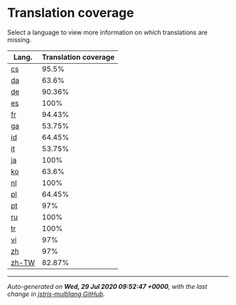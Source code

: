 <link rel="stylesheet" href="style.css">

# Translation coverage

Select a language to view more information on which translations are missing.

<table>
<thead>
    <tr>
        <th>Lang.</th>
        <th colspan="2">Translation coverage</th>
    </tr>
</thead>
<tbody>
    <tr><td><a href="cs.html">cs</a></td><td>95.5%</td><td>
        <div class="pb">
            <span class="pb-fill" style="width: 95.5%;"></span>
        </div>
    </td></tr>
    <tr><td><a href="da.html">da</a></td><td>63.6%</td><td>
        <div class="pb">
            <span class="pb-fill" style="width: 63.6%;"></span>
        </div>
    </td></tr>
    <tr><td><a href="de.html">de</a></td><td>90.36%</td><td>
        <div class="pb">
            <span class="pb-fill" style="width: 90.36%;"></span>
        </div>
    </td></tr>
    <tr><td><a href="es.html">es</a></td><td>100%</td><td>
        <div class="pb">
            <span class="pb-fill" style="width: 100%;"></span>
        </div>
    </td></tr>
    <tr><td><a href="fr.html">fr</a></td><td>94.43%</td><td>
        <div class="pb">
            <span class="pb-fill" style="width: 94.43%;"></span>
        </div>
    </td></tr>
    <tr><td><a href="ga.html">ga</a></td><td>53.75%</td><td>
        <div class="pb">
            <span class="pb-fill" style="width: 53.75%;"></span>
        </div>
    </td></tr>
    <tr><td><a href="id.html">id</a></td><td>64.45%</td><td>
        <div class="pb">
            <span class="pb-fill" style="width: 64.45%;"></span>
        </div>
    </td></tr>
    <tr><td><a href="it.html">it</a></td><td>53.75%</td><td>
        <div class="pb">
            <span class="pb-fill" style="width: 53.75%;"></span>
        </div>
    </td></tr>
    <tr><td><a href="ja.html">ja</a></td><td>100%</td><td>
        <div class="pb">
            <span class="pb-fill" style="width: 100%;"></span>
        </div>
    </td></tr>
    <tr><td><a href="ko.html">ko</a></td><td>63.6%</td><td>
        <div class="pb">
            <span class="pb-fill" style="width: 63.6%;"></span>
        </div>
    </td></tr>
    <tr><td><a href="nl.html">nl</a></td><td>100%</td><td>
        <div class="pb">
            <span class="pb-fill" style="width: 100%;"></span>
        </div>
    </td></tr>
    <tr><td><a href="pl.html">pl</a></td><td>64.45%</td><td>
        <div class="pb">
            <span class="pb-fill" style="width: 64.45%;"></span>
        </div>
    </td></tr>
    <tr><td><a href="pt.html">pt</a></td><td>97%</td><td>
        <div class="pb">
            <span class="pb-fill" style="width: 97%;"></span>
        </div>
    </td></tr>
    <tr><td><a href="ru.html">ru</a></td><td>100%</td><td>
        <div class="pb">
            <span class="pb-fill" style="width: 100%;"></span>
        </div>
    </td></tr>
    <tr><td><a href="tr.html">tr</a></td><td>100%</td><td>
        <div class="pb">
            <span class="pb-fill" style="width: 100%;"></span>
        </div>
    </td></tr>
    <tr><td><a href="vi.html">vi</a></td><td>97%</td><td>
        <div class="pb">
            <span class="pb-fill" style="width: 97%;"></span>
        </div>
    </td></tr>
    <tr><td><a href="zh.html">zh</a></td><td>97%</td><td>
        <div class="pb">
            <span class="pb-fill" style="width: 97%;"></span>
        </div>
    </td></tr>
    <tr><td><a href="zh-TW.html">zh-TW</a></td><td>82.87%</td><td>
        <div class="pb">
            <span class="pb-fill" style="width: 82.87%;"></span>
        </div>
    </td></tr>
</tbody></table>

-------------------

*Auto-generated on **Wed, 29 Jul 2020 09:52:47 +0000**, with the last change in [jstris-multilang GitHub](https://github.com/jezevec10/jstris-multilang/).*
